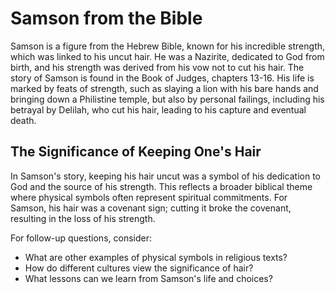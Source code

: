 # Samson from the Bible

Samson is a figure from the Hebrew Bible, known for his incredible strength, which was linked to his uncut hair. He was a Nazirite, dedicated to God from birth, and his strength was derived from his vow not to cut his hair. The story of Samson is found in the Book of Judges, chapters 13-16. His life is marked by feats of strength, such as slaying a lion with his bare hands and bringing down a Philistine temple, but also by personal failings, including his betrayal by Delilah, who cut his hair, leading to his capture and eventual death.

## The Significance of Keeping One's Hair

In Samson's story, keeping his hair uncut was a symbol of his dedication to God and the source of his strength. This reflects a broader biblical theme where physical symbols often represent spiritual commitments. For Samson, his hair was a covenant sign; cutting it broke the covenant, resulting in the loss of his strength.

For follow-up questions, consider:
- What are other examples of physical symbols in religious texts?
- How do different cultures view the significance of hair?
- What lessons can we learn from Samson's life and choices?

